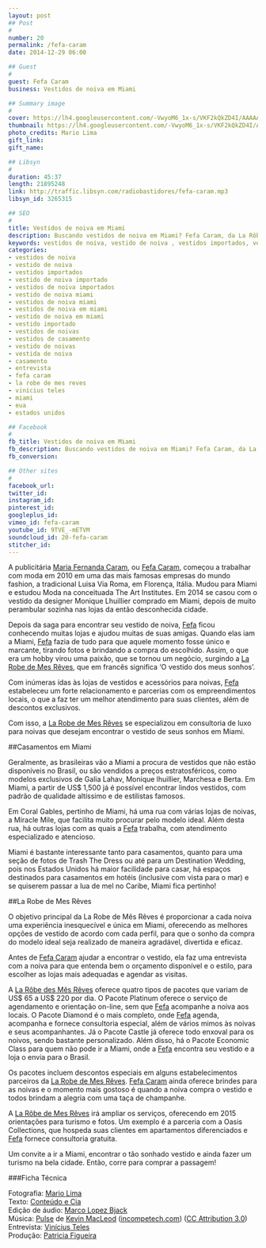 ```yaml
---
layout: post
## Post
#
number: 20
permalink: /fefa-caram 
date: 2014-12-29 06:00

## Guest
#
guest: Fefa Caram
business: Vestidos de noiva em Miami

## Summary image
#
cover: https://lh4.googleusercontent.com/-VwyoM6_1x-s/VKF2kQkZD4I/AAAAAAAABTs/rTuYKsSwQNE/s800/fefa-caram-cover.jpg
thumbnail: https://lh4.googleusercontent.com/-VwyoM6_1x-s/VKF2kQkZD4I/AAAAAAAABTs/rTuYKsSwQNE/s800/fefa-caram-cover.jpg
photo_credits: Mario Lima
gift_link: 
gift_name: 

## Libsyn
#
duration: 45:37
length: 21895248
link: http://traffic.libsyn.com/radiobastidores/fefa-caram.mp3
libsyn_id: 3265315

## SEO
#
title: Vestidos de noiva em Miami
description: Buscando vestidos de noiva em Miami? Fefa Caram, da La Rôbe des mes Rêves, pode te ajudar a escolher o vestido ideal. Escute a entrevista que a Rádio Bastidores fez com ela.
keywords: vestidos de noiva, vestido de noiva , vestidos importados, vestido de noiva importado, vestidos de noiva importados, vestido de noiva miami, vestidos de noiva miami, vestidos de noiva em miami, vestido de noiva em miami, vestido importado, vestidos de noivas, vestidos de casamento, casamento, entrevista, fefa caram, la robe de mes reves, vinicius teles, miami, eua, estados unidos
categories:
- vestidos de noiva
- vestido de noiva 
- vestidos importados
- vestido de noiva importado
- vestidos de noiva importados
- vestido de noiva miami
- vestidos de noiva miami
- vestidos de noiva em miami
- vestido de noiva em miami
- vestido importado
- vestidos de noivas
- vestidos de casamento
- vestido de noivas
- vestida de noiva
- casamento
- entrevista
- fefa caram
- la robe de mes reves
- vinicius teles
- miami
- eua
- estados unidos

## Facebook
#
fb_title: Vestidos de noiva em Miami
fb_description: Buscando vestidos de noiva em Miami? Fefa Caram, da La Rôbe des mes Rêves, pode te ajudar a escolher o vestido ideal. Escute a entrevista que a Rádio Bastidores fez com ela.
fb_conversion: 

## Other sites
#
facebook_url: 
twitter_id: 
instagram_id: 
pinterest_id: 
googleplus_id: 
vimeo_id: fefa-caram
youtube_id: 9TVE_-mETVM
soundcloud_id: 20-fefa-caram
stitcher_id: 
---
```

A publicitária [Maria Fernanda Caram][fc], ou [Fefa Caram][fc], começou a trabalhar com moda em 2010 em uma das mais famosas empresas do mundo fashion, a tradicional Luisa Via Roma, em Florença, Itália. Mudou para Miami e estudou Moda na conceituada The Art Institutes. Em 2014 se casou com o vestido da designer Monique Lhuillier comprado em Miami, depois de muito perambular sozinha nas lojas da então desconhecida cidade.

Depois da saga para encontrar seu vestido de noiva, [Fefa][fc] ficou conhecendo muitas lojas e ajudou muitas de suas amigas. Quando elas iam a Miami, [Fefa][fc] fazia de tudo para que aquele momento fosse único e marcante, tirando fotos e brindando a compra do escolhido. Assim, o que era um hobby virou uma paixão, que se tornou um negócio, surgindo a [La Robe de Mes Rêves][fc], que em francês significa ‘O vestido dos meus sonhos’.

Com inúmeras idas às lojas de vestidos e acessórios para noivas, [Fefa][fc] estabeleceu um forte relacionamento e parcerias com os empreendimentos locais, o que a faz ter um melhor atendimento para suas clientes, além de descontos exclusivos. 

Com isso, a [La Robe de Mes Rêves][fc] se especializou em consultoria de luxo para noivas que desejam encontrar o vestido de seus sonhos em Miami.

##Casamentos em Miami

Geralmente, as brasileiras vão a Miami a procura de vestidos que não estão disponíveis no Brasil, ou são vendidos a preços estratosféricos, como modelos exclusivos de Galia Lahav, Monique lhuillier, Marchesa e Berta. Em Miami, a partir de US$ 1,500 já é possível encontrar lindos vestidos, com padrão de qualidade altíssimo e de estilistas famosos.

Em Coral Gables, pertinho de Miami, há uma rua com várias lojas de noivas, a Miracle Mile, que facilita muito procurar pelo modelo ideal. Além desta rua, há outras lojas com as quais a [Fefa][fc] trabalha, com atendimento especializado e atencioso.

Miami é bastante interessante tanto para casamentos, quanto para uma seção de fotos de Trash The Dress ou até para um Destination Wedding, pois nos Estados Unidos há maior facilidade para casar, há espaços destinados para casamentos em hotéis (inclusive com vista para o mar) e se quiserem passar a lua de mel no Caribe, Miami fica pertinho!

##La Robe de Mes Rêves

O objetivo principal da La Robe de Mês Rêves é proporcionar a cada noiva uma experiência inesquecível e única em Miami, oferecendo as melhores opções de vestido de acordo com cada perfil, para que o sonho da compra do modelo ideal seja realizado de maneira agradável, divertida e eficaz.

Antes de [Fefa Caram][fc] ajudar a encontrar o vestido, ela faz uma entrevista com a noiva para que entenda bem o orçamento disponível e o estilo, para escolher as lojas mais adequadas e agendar as visitas.

A [La Rôbe des Mês Rêves][fc] oferece quatro tipos de pacotes que variam de US$ 65 a US$ 220 por dia. O Pacote Platinum oferece o serviço de agendamento e orientação on-line, sem que [Fefa][fc] acompanhe a noiva aos locais. O Pacote Diamond é o mais completo, onde [Fefa][fc] agenda, acompanha e fornece consultoria especial, além de vários mimos às noivas e seus acompanhantes. Já o Pacote Castle já oferece todo enxoval para os noivos, sendo bastante personalizado. Além disso, há o Pacote Economic Class para quem não pode ir a Miami, onde a [Fefa][fc] encontra seu vestido e a loja o envia para o Brasil. 

Os pacotes incluem descontos especiais em alguns estabelecimentos parceiros da [La Robe de Mes Rêves][fc]. [Fefa Caram][fc] ainda oferece brindes para as noivas e o momento mais gostoso é quando a noiva compra o vestido e todos brindam a alegria com uma taça de champanhe.

A [La Rôbe de Mes Rêves][fc] irá ampliar os serviços, oferecendo em 2015 orientações para turismo e fotos. Um exemplo é a parceria com a Oasis Collections, que hospeda suas clientes em apartamentos diferenciados e [Fefa][fc] fornece consultoria gratuita. 

Um convite a ir a Miami, encontrar o tão sonhado vestido e ainda fazer um turismo na bela cidade. Então, corre para comprar a passagem!

###Ficha Técnica

Fotografia: [Mario Lima][ml]  
Texto: [Conteúdo e Cia][cia]  
Edição de áudio: [Marco Lopez Bjack][m]  
Música: [Pulse][pm] de [Kevin MacLeod][pm] ([incompetech.com][pm]) ([CC Attribution 3.0][CCA])  
Entrevista: [Vinícius Teles][v]  
Produção: [Patricia Figueira][pf]

[m]: https://www.facebook.com/MarcoLopezOficial
[v]: http://www.viniciusteles.com.br
[cia]: http://conteudoecia.com.br
[pf]: http://www.patriciafigueira.com.br
[CCA]: http://creativecommons.org/licenses/by/3.0/
[pm]: http://incompetech.com/music/royalty-free/index.html?isrc=USUAN1100102
[ml]: http://mariolima.com.br/


[fc]: http://fefacaram.com/